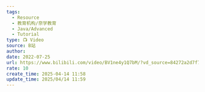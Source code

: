 ```yaml
---
tags:
  - Resource
  - 教育机构/奈学教育
  - Java/Advanced
  - Tutorial
type: 📺 Video
source: B站
author: 
date: 2022-07-25
url: https://www.bilibili.com/video/BV1ne4y1Q7bM/?vd_source=84272a2d7f72158b38778819be5bc6ad
rate: 10
create_time: 2025-04-14 11:58
update_time: 2025/04/14 11:59
---
```


